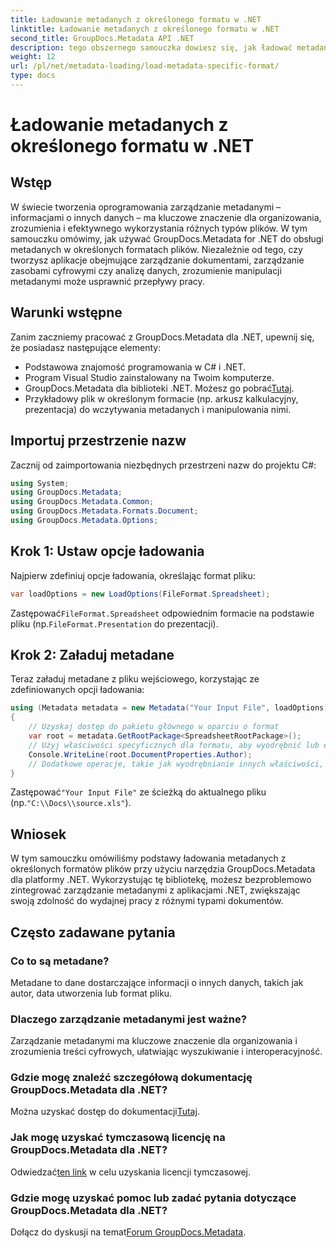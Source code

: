 ```yaml
---
title: Ładowanie metadanych z określonego formatu w .NET
linktitle: Ładowanie metadanych z określonego formatu w .NET
second_title: GroupDocs.Metadata API .NET
description: tego obszernego samouczka dowiesz się, jak ładować metadane z określonych formatów plików przy użyciu GroupDocs.Metadata dla platformy .NET.
weight: 12
url: /pl/net/metadata-loading/load-metadata-specific-format/
type: docs
---
```

# Ładowanie metadanych z określonego formatu w .NET

## Wstęp
W świecie tworzenia oprogramowania zarządzanie metadanymi – informacjami o innych danych – ma kluczowe znaczenie dla organizowania, zrozumienia i efektywnego wykorzystania różnych typów plików. W tym samouczku omówimy, jak używać GroupDocs.Metadata for .NET do obsługi metadanych w określonych formatach plików. Niezależnie od tego, czy tworzysz aplikacje obejmujące zarządzanie dokumentami, zarządzanie zasobami cyfrowymi czy analizę danych, zrozumienie manipulacji metadanymi może usprawnić przepływy pracy.
## Warunki wstępne
Zanim zaczniemy pracować z GroupDocs.Metadata dla .NET, upewnij się, że posiadasz następujące elementy:
- Podstawowa znajomość programowania w C# i .NET.
- Program Visual Studio zainstalowany na Twoim komputerze.
-  GroupDocs.Metadata dla biblioteki .NET. Możesz go pobrać[Tutaj](https://releases.groupdocs.com/metadata/net/).
- Przykładowy plik w określonym formacie (np. arkusz kalkulacyjny, prezentacja) do wczytywania metadanych i manipulowania nimi.

## Importuj przestrzenie nazw
Zacznij od zaimportowania niezbędnych przestrzeni nazw do projektu C#:
```csharp
using System;
using GroupDocs.Metadata;
using GroupDocs.Metadata.Common;
using GroupDocs.Metadata.Formats.Document;
using GroupDocs.Metadata.Options;
```

## Krok 1: Ustaw opcje ładowania
Najpierw zdefiniuj opcje ładowania, określając format pliku:
```csharp
var loadOptions = new LoadOptions(FileFormat.Spreadsheet);
```
 Zastępować`FileFormat.Spreadsheet` odpowiednim formacie na podstawie pliku (np.`FileFormat.Presentation` do prezentacji).
## Krok 2: Załaduj metadane
Teraz załaduj metadane z pliku wejściowego, korzystając ze zdefiniowanych opcji ładowania:
```csharp
using (Metadata metadata = new Metadata("Your Input File", loadOptions))
{
    // Uzyskaj dostęp do pakietu głównego w oparciu o format
    var root = metadata.GetRootPackage<SpreadsheetRootPackage>();
    // Użyj właściwości specyficznych dla formatu, aby wyodrębnić lub edytować metadane
    Console.WriteLine(root.DocumentProperties.Author);
    // Dodatkowe operacje, takie jak wyodrębnianie innych właściwości, edycja metadanych itp.
}
```
 Zastępować`"Your Input File"` ze ścieżką do aktualnego pliku (np.`"C:\\Docs\\source.xls"`).

## Wniosek
W tym samouczku omówiliśmy podstawy ładowania metadanych z określonych formatów plików przy użyciu narzędzia GroupDocs.Metadata dla platformy .NET. Wykorzystując tę bibliotekę, możesz bezproblemowo zintegrować zarządzanie metadanymi z aplikacjami .NET, zwiększając swoją zdolność do wydajnej pracy z różnymi typami dokumentów.

## Często zadawane pytania
### Co to są metadane?
Metadane to dane dostarczające informacji o innych danych, takich jak autor, data utworzenia lub format pliku.
### Dlaczego zarządzanie metadanymi jest ważne?
Zarządzanie metadanymi ma kluczowe znaczenie dla organizowania i zrozumienia treści cyfrowych, ułatwiając wyszukiwanie i interoperacyjność.
### Gdzie mogę znaleźć szczegółową dokumentację GroupDocs.Metadata dla .NET?
 Można uzyskać dostęp do dokumentacji[Tutaj](https://tutorials.groupdocs.com/metadata/net/).
### Jak mogę uzyskać tymczasową licencję na GroupDocs.Metadata dla .NET?
 Odwiedzać[ten link](https://purchase.groupdocs.com/temporary-license/) w celu uzyskania licencji tymczasowej.
### Gdzie mogę uzyskać pomoc lub zadać pytania dotyczące GroupDocs.Metadata dla .NET?
 Dołącz do dyskusji na temat[Forum GroupDocs.Metadata](https://forum.groupdocs.com/c/metadata/14).